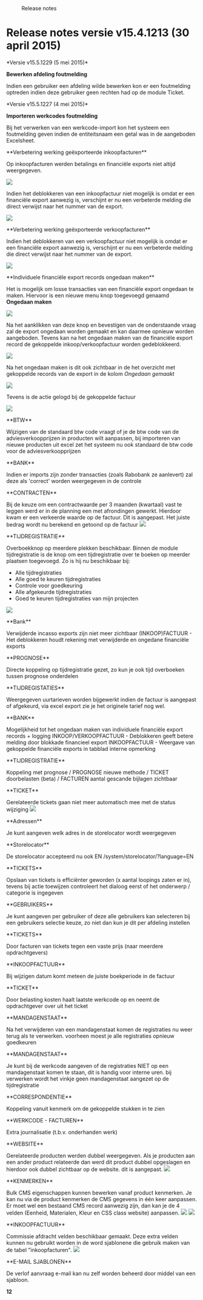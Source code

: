 <properties>
	<page>
		<title>Release notes versie v15.4.1213 (30 april 2015)</title>
	</page>
	<menu>
		<position>Release notes</position>
		<title> v15.4.1213 (30 april 2015) </title>
	</menu>
</properties>

Release notes versie v15.4.1213 (30 april 2015)
===================





<div class="tag-hotfix"></div>
*Versie v15.5.1229 (5 mei 2015)*

**Bewerken afdeling foutmelding**

Indien een gebruiker een afdeling wilde bewerken kon er een foutmelding optreden indien deze gebruiker geen rechten had op de module Ticket.






<div class="tag-hotfix"></div>
*Versie v15.5.1227 (4 mei 2015)*

**Importeren werkcodes foutmelding**

Bij het verwerken van een werkcode-import kon het systeem een foutmelding geven indien de entiteitsnaam een getal was in de aangeboden Excelsheet.





<div class="tag-fix"></div>
**Verbetering werking geëxporteerde inkoopfacturen**

Op inkoopfacturen werden betalings en financiële exports niet altijd weergegeven.

![](images/inkoop-factuur-export-info.jpg)





<div class="tag-update"></div>
Indien het deblokkeren van een inkoopfactuur niet mogelijk is omdat er een financiële export aanwezig is, verschijnt er nu een verbeterde melding die direct verwijst naar het nummer van de export.

![](images/inkoop-factuur-melding-deblokkeren.jpg)





<div class="tag-update"></div>
**Verbetering werking geëxporteerde verkoopfacturen**

Indien het deblokkeren van een verkoopfactuur niet mogelijk is omdat er een financiële export aanwezig is, verschijnt er nu een verbeterde melding die direct verwijst naar het nummer van de export.

![](images/verkoop-factuur-melding-deblokkeren.jpg)





<div class="tag-new"></div>
**Individuele financiële export records ongedaan maken**

Het is mogelijk om losse transacties van een financiële export ongedaan te maken. Hiervoor is een nieuwe menu knop toegevoegd genaamd **Ongedaan maken** 

![](images/financiele-export-ongedaan-maken.jpg)

Na het aanklikken van deze knop en bevestigen van de onderstaande vraag zal de export ongedaan worden gemaakt en kan daarmee opnieuw worden aangeboden. Tevens kan na het ongedaan maken van de financiële export record de gekoppelde inkoop/verkoopfactuur worden gedeblokkeerd.

![](images/financiele-export-ongedaan-maken-vraag.jpg)

Na het ongedaan maken is dit ook zichtbaar in de het overzicht met gekoppelde records van de export in de kolom *Ongedaan gemaakt*

![](images/financiele-export-ongedaan-gemaakt.jpg)

Tevens is de actie gelogd bij de gekoppelde factuur

![](images/financiele-export-ongedaan-gemaakt-log.jpg)





<div class="tag-update"></div>
**BTW**

Wijzigen van de standaard btw code vraagt of je de btw code van de adviesverkoopprijzen in producten wilt aanpassen, bij importeren van nieuwe producten uit excel zet het systeem nu ook standaard de btw code voor de adviesverkoopprijzen





<div class="tag-update"></div>
**BANK**

Indien er imports zijn zonder transacties (zoals Rabobank ze aanlevert) zal deze als 'correct' worden weergegeven in de controle





<div class="tag-update"></div>
**CONTRACTEN**

Bij de keuze om een contractwaarde per 3 maanden (kwartaal) vast te leggen werd er in de planning een met afrondingen gewerkt. Hierdoor kwam er een verkeerde waarde op de factuur. Dit is aangepast. Het juiste bedrag wordt nu berekend en getoond op de factuur
![](images/contract-3-maanden.jpg)






<div class="tag-new"></div>
**TIJDREGISTRATIE**


Overboekknop op meerdere plekken beschikbaar. Binnen de module tijdregistratie is de knop om een tijdregistratie over te boeken op meerder plaatsen toegevoegd. Zo is hij nu beschikbaar bij:

- Alle tijdregistraties
- Alle goed te keuren tijdregistraties
- Controle voor goedkeuring
- Alle afgekeurde tijdregistraties
- Goed te keuren tijdregistraties van mijn projecten


![](images/tijdregistratie-overboeken.jpg)





<div class="tag-update"></div>
**Bank**

Verwijderde incasso exports zijn niet meer zichtbaar (INKOOP)FACTUUR - Het deblokkeren houdt rekening met verwijderde en ongedane financiële exports





<div class="tag-update"></div>
**PROGNOSE**

 Directe koppeling op tijdregistratie gezet, zo kun je ook tijd overboeken tussen prognose onderdelen





<div class="tag-update"></div>
**TIJDREGISTATIES**

 Weergegeven uurtarieven worden bijgewerkt indien de factuur is aangepast of afgekeurd, via excel export zie je het originele tarief nog wel.





<div class="tag-update"></div>
**BANK**

 Mogelijkheid tot het ongedaan maken van individuele financiële export records + logging INKOOP/VERKOOPFACTUUR - Deblokkeren geeft betere melding door blokkade financieel export INKOOPFACTUUR - Weergave van gekoppelde financiële exports in tabblad interne opmerking





<div class="tag-update"></div>
**TIJDREGISTRATIE**

Koppeling met prognose / PROGNOSE nieuwe methode / TICKET doorbelasten (beta) / FACTUREN aantal gescande bijlagen zichtbaar





<div class="tag-update"></div>
**TICKET**

Gerelateerde tickets gaan niet meer automatisch mee met de status wijziging
![](images/tickets-gerelateerd-status.jpg)





<div class="tag-update"></div>
**Adressen**

Je kunt aangeven welk adres in de storelocator wordt weergegeven





<div class="tag-update"></div>
**Storelocator**

De storelocator accepteerd nu ook EN /system/storelocator/?language=EN





<div class="tag-update"></div>
**TICKETS**

Opslaan van tickets is efficiënter geworden (x aantal loopings zaten er in), tevens bij actie toewijzen controleert het dialoog eerst of het onderwerp / categorie is ingegeven





<div class="tag-update"></div>
**GEBRUIKERS**

Je kunt aangeven per gebruiker of deze alle gebruikers kan selecteren bij een gebruikers selectie keuze, zo niet dan kun je dit per afdeling instellen





<div class="tag-update"></div>
**TICKETS**

Door facturen van tickets tegen een vaste prijs (naar meerdere opdrachtgevers)





<div class="tag-update"></div>
**INKOOPFACTUUR**

Bij wijzigen datum komt meteen de juiste boekperiode in de factuur





<div class="tag-update"></div>
**TICKET**

Door belasting kosten haalt laatste werkcode op en neemt de opdrachtgever over uit het ticket





<div class="tag-update"></div>
**MANDAGENSTAAT**

Na het verwijderen van een mandagenstaat komen de registraties nu weer terug als te verwerken. voorheen moest je alle registraties opnieuw goedkeuren





<div class="tag-update"></div>
**MANDAGENSTAAT**

Je kunt bij de werkcode aangeven of de registraties NIET op een mandagenstaat komen te staan, dit is handig voor interne uren. bij verwerken wordt het vinkje geen mandagenstaat aangezet op de tijdregistratie





<div class="tag-update"></div>
**CORRESPONDENTIE**

Koppeling vanuit kenmerk om de gekoppelde stukken in te zien





<div class="tag-update"></div>
**WERKCODE - FACTUREN**

Extra journalisatie (t.b.v. onderhanden werk)





<div class="tag-fix"></div>
**WEBSITE**

Gerelateerde producten werden dubbel weergegeven.
Als je producten aan een ander product relateerde dan werd dit product dubbel opgeslagen en hierdoor ook dubbel zichtbaar op de website. dit is aangepast. 
![](images/product-gerelateerd-dubbel.jpg)





<div class="tag-update"></div>
**KENMERKEN**

Bulk CMS eigenschappen kunnen bewerken vanaf product kenmerken. Je kan nu via de product kenmerken de CMS gegevens in één keer aanpassen. Er moet wel een bestaand CMS record aanwezig zijn, dan kan je de 4 velden (Eenheid, Materialen, Kleur en CSS class website) aanpassen.
![](images/cms-bulk-aanpassing-1.jpg)
![](images/cms-bulk-aanpassing-2.jpg)




<div class="tag-new"></div>
**INKOOPFACTUUR**

Commissie afdracht velden beschikbaar gemaakt. Deze extra velden kunnen nu gebruikt worden in de word sjablonene die gebruik maken van de tabel "inkoopfacturen". 
![](images/word-sjabloon-commissie.jpg)






<div class="tag-new"></div>
**E-MAIL SJABLONEN**

De verlof aanvraag e-mail kan nu zelf worden beheerd door middel van een sjabloon. 





**12**





